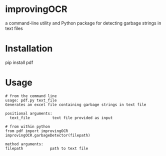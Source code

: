 # improvingOCR
a command-line utility and Python package for detecting garbage strings in text files

# Installation
pip install pdf 

# Usage
```
# from the command line
usage: pdf.py text_file 
Generates an excel file containing garbage strings in text file

positional arguments:
  text_file          text file provided as input
  
# from within python
from pdf import improvingOCR
improvingOCR.garbageDetector(filepath)

method arguments:
filepath            path to text file 
```
